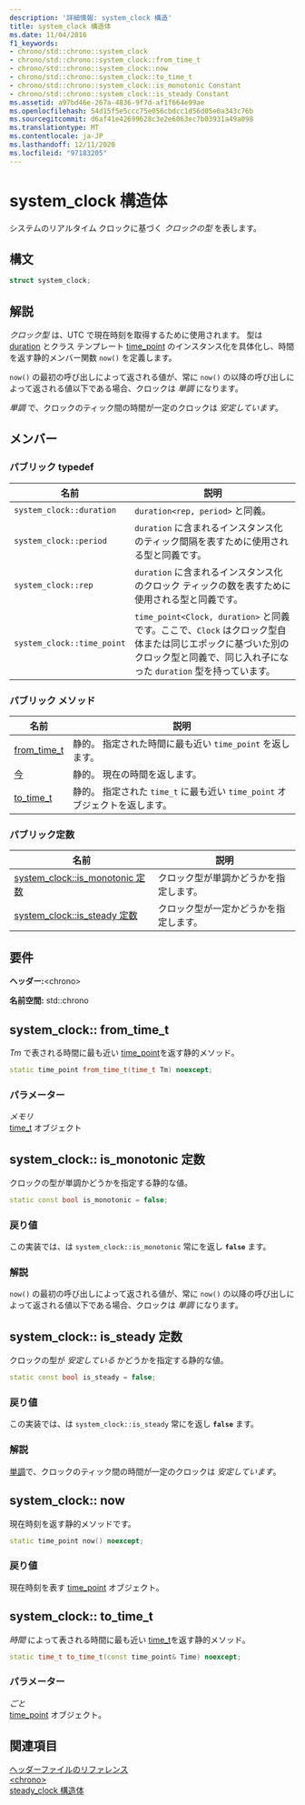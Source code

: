 ```yaml
---
description: '詳細情報: system_clock 構造'
title: system_clock 構造体
ms.date: 11/04/2016
f1_keywords:
- chrono/std::chrono::system_clock
- chrono/std::chrono::system_clock::from_time_t
- chrono/std::chrono::system_clock::now
- chrono/std::chrono::system_clock::to_time_t
- chrono/std::chrono::system_clock::is_monotonic Constant
- chrono/std::chrono::system_clock::is_steady Constant
ms.assetid: a97bd46e-267a-4836-9f7d-af1f664e99ae
ms.openlocfilehash: 54d15f5e5ccc75e056cbdcc1d56d05e0a343c76b
ms.sourcegitcommit: d6af41e42699628c3e2e6063ec7b03931a49a098
ms.translationtype: MT
ms.contentlocale: ja-JP
ms.lasthandoff: 12/11/2020
ms.locfileid: "97183205"
---
```

# <a name="system_clock-structure"></a>system_clock 構造体

システムのリアルタイム クロックに基づく *クロックの型* を表します。

## <a name="syntax"></a>構文

```cpp
struct system_clock;
```

## <a name="remarks"></a>解説

*クロック型* は、UTC で現在時刻を取得するために使用されます。 型は [duration](../standard-library/duration-class.md) とクラス テンプレート [time_point](../standard-library/time-point-class.md) のインスタンス化を具体化し、時間を返す静的メンバー関数 `now()` を定義します。

`now()` の最初の呼び出しによって返される値が、常に `now()` の以降の呼び出しによって返される値以下である場合、クロックは *単調* になります。

*単調* で、クロックのティック間の時間が一定のクロックは *安定しています*。

## <a name="members"></a>メンバー

### <a name="public-typedefs"></a>パブリック typedef

|名前|説明|
|----------|-----------------|
|`system_clock::duration`|`duration<rep, period>` と同義。|
|`system_clock::period`|`duration` に含まれるインスタンス化のティック間隔を表すために使用される型と同義です。|
|`system_clock::rep`|`duration` に含まれるインスタンス化のクロック ティックの数を表すために使用される型と同義です。|
|`system_clock::time_point`|`time_point<Clock, duration>` と同義です。ここで、`Clock` はクロック型自体または同じエポックに基づいた別のクロック型と同義で、同じ入れ子になった `duration` 型を持っています。|

### <a name="public-methods"></a>パブリック メソッド

|名前|説明|
|----------|-----------------|
|[from_time_t](#from_time_t)|静的。 指定された時間に最も近い `time_point` を返します。|
|[今](#now)|静的。 現在の時間を返します。|
|[to_time_t](#to_time_t)|静的。 指定された `time_t` に最も近い `time_point` オブジェクトを返します。|

### <a name="public-constants"></a>パブリック定数

|名前|説明|
|----------|-----------------|
|[system_clock::is_monotonic 定数](#is_monotonic_constant)|クロック型が単調かどうかを指定します。|
|[system_clock::is_steady 定数](#is_steady_constant)|クロック型が一定かどうかを指定します。|

## <a name="requirements"></a>要件

**ヘッダー:**\<chrono>

**名前空間:** std::chrono

## <a name="system_clockfrom_time_t"></a><a name="from_time_t"></a> system_clock:: from_time_t

*Tm* で表される時間に最も近い [time_point](../standard-library/time-point-class.md)を返す静的メソッド。

```cpp
static time_point from_time_t(time_t Tm) noexcept;
```

### <a name="parameters"></a>パラメーター

*メモリ*\
[time_t](../c-runtime-library/standard-types.md) オブジェクト

## <a name="system_clockis_monotonic-constant"></a><a name="is_monotonic_constant"></a> system_clock:: is_monotonic 定数

クロックの型が単調かどうかを指定する静的な値。

```cpp
static const bool is_monotonic = false;
```

### <a name="return-value"></a>戻り値

この実装では、は `system_clock::is_monotonic` 常にを返し **`false`** ます。

### <a name="remarks"></a>解説

`now()` の最初の呼び出しによって返される値が、常に `now()` の以降の呼び出しによって返される値以下である場合、クロックは *単調* になります。

## <a name="system_clockis_steady-constant"></a><a name="is_steady_constant"></a> system_clock:: is_steady 定数

クロックの型が *安定している* かどうかを指定する静的な値。

```cpp
static const bool is_steady = false;
```

### <a name="return-value"></a>戻り値

この実装では、は `system_clock::is_steady` 常にを返し **`false`** ます。

### <a name="remarks"></a>解説

[単調](#is_monotonic_constant)で、クロックのティック間の時間が一定のクロックは *安定しています*。

## <a name="system_clocknow"></a><a name="now"></a> system_clock:: now

現在時刻を返す静的メソッドです。

```cpp
static time_point now() noexcept;
```

### <a name="return-value"></a>戻り値

現在時刻を表す [time_point](../standard-library/time-point-class.md) オブジェクト。

## <a name="system_clockto_time_t"></a><a name="to_time_t"></a> system_clock:: to_time_t

*時間* によって表される時間に最も近い [time_t](../c-runtime-library/standard-types.md)を返す静的メソッド。

```cpp
static time_t to_time_t(const time_point& Time) noexcept;
```

### <a name="parameters"></a>パラメーター

*ごと*\
[time_point](../standard-library/time-point-class.md) オブジェクト。

## <a name="see-also"></a>関連項目

[ヘッダーファイルのリファレンス](../standard-library/cpp-standard-library-header-files.md)\
[\<chrono>](../standard-library/chrono.md)\
[steady_clock 構造体](../standard-library/steady-clock-struct.md)
